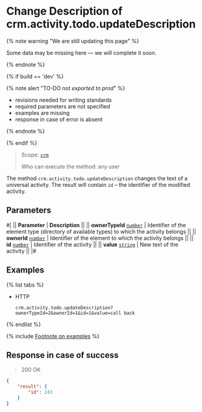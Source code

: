 # Change Description of crm.activity.todo.updateDescription

{% note warning "We are still updating this page" %}

Some data may be missing here — we will complete it soon.

{% endnote %}

{% if build == 'dev' %}

{% note alert "TO-DO _not exported to prod_" %}

- revisions needed for writing standards
- required parameters are not specified
- examples are missing
- response in case of error is absent

{% endnote %}

{% endif %}

> Scope: [`crm`](../../../../scopes/permissions.md)
>
> Who can execute the method: any user

The method `crm.activity.todo.updateDescription` changes the text of a universal activity. The result will contain `id` – the identifier of the modified activity.

## Parameters

#|
|| **Parameter** | **Description** ||
|| **ownerTypeId**
[`number`](../../../../data-types.md) | Identifier of the element type (directory of available types) to which the activity belongs ||
|| **ownerId**
[`number`](../../../../data-types.md) | Identifier of the element to which the activity belongs ||
|| **id**
[`number`](../../../../data-types.md) | Identifier of the activity ||
|| **value**
[`string`](../../../../data-types.md) | New text of the activity ||
|#

## Examples

{% list tabs %}

- HTTP

    ```http
    crm.activity.todo.updateDescription?ownerTypeId=2&ownerId=1&id=1&value=call back
    ```
{% endlist %}

{% include [Footnote on examples](../../../../../_includes/examples.md) %}

## Response in case of success

> 200 OK
```json
{
    "result": {
        "id": 243
    }
}
```